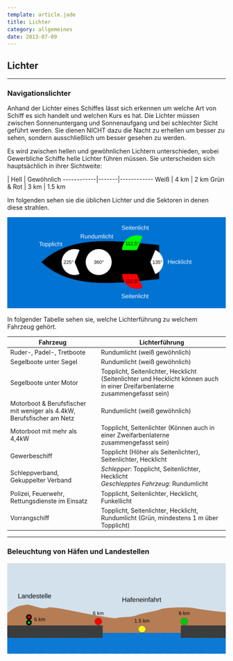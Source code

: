 ```yaml
---
template: article.jade
title: Lichter
category: allgemeines
date: 2013-07-09
---
```


## Lichter

---

### Navigationslichter

Anhand der Lichter eines Schiffes lässt sich erkennen um welche Art von Schiff es sich handelt
	und welchen Kurs es hat. Die Lichter müssen zwischen Sonnenuntergang und Sonnenaufgang und bei schlechter Sicht
	geführt werden. Sie dienen NICHT dazu die Nacht zu erhellen um besser zu sehen, sondern ausschließlich um
	besser gesehen zu werden.

Es wird zwischen hellen und gewöhnlichen Lichtern unterschieden, wobei Gewerbliche Schiffe helle Lichter
	führen müssen. Sie unterscheiden sich hauptsächlich in ihrer Sichtweite:

<p></p>     | Hell  | Gewöhnlich
------------|-------|------------
Weiß        | 4 km  | 2 km
Grün & Rot  | 3 km  | 1.5 km

Im folgenden sehen sie die üblichen Lichter und die Sektoren in denen diese strahlen.

![Lichterführung eines Bootes](images/beleuchtung.svg)

In folgender Tabelle sehen sie, welche Lichterführung zu welchem Fahrzeug gehört.

Fahrzeug                            | Lichterführung
------------------------------------|-------------------------------
Ruder-, Padel-, Tretboote           | Rundumlicht (weiß gewöhnlich)
Segelboote unter Segel              | Rundumlicht (weiß gewöhnlich)
Segelboote unter Motor              | Topplicht, Seitenlichter, Hecklicht (Seitenlichter und Hecklicht können auch in einer Dreifarbenlaterne zusammengefasst sein)
Motorboot & Berufsfischer mit weniger als 4.4kW, Berufsfischer am Netz | Rundumlicht (weiß gewöhnlich)
Motorboot mit mehr als 4,4kW        | Topplicht, Seitenlichter (Können auch in einer Zweifarbenlaterne zusammengefasst sein)
Gewerbeschiff                       | Topplicht (Höher als Seitenlichter), Seitenlichter, Hecklicht
Schleppverband, Gekuppelter Verband | *Schlepper*: Topplicht, Seitenlichter, Hecklicht<br>*Geschlepptes Fahrzeug*: Rundumlicht
Polizei, Feuerwehr, Rettungsdienste im Einsatz | Topplicht, Seitenlichter, Hecklicht, Funkellicht
Vorrangschiff                       | Topplicht, Seitenlichter, Hecklicht, Rundumlicht (Grün, mindestens 1 m über Topplicht)

---

### Beleuchtung von Häfen und Landestellen

![Beleuchtung von Häfen](images/hafen.svg)
